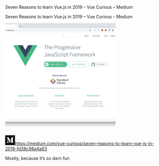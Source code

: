 Seven Reasons to learn Vue.js in 2019 – Vue Curious – Medium

Seven Reasons to learn Vue.js in 2019 – Vue Curious – Medium
![](../_resources/64be0111632284d93ab39c1ab532a212.png)

![](../_resources/dd8eb1a59fb41527560e73ccde148120.png)https://medium.com/vue-curious/seven-reasons-to-learn-vue-js-in-2019-fd38c98a4a63

Mostly, because it’s so darn fun